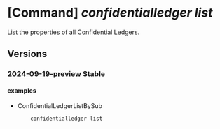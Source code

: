 # [Command] _confidentialledger list_

List the properties of all Confidential Ledgers.

## Versions

### [2024-09-19-preview](/Resources/mgmt-plane/L3N1YnNjcmlwdGlvbnMve30vcHJvdmlkZXJzL21pY3Jvc29mdC5jb25maWRlbnRpYWxsZWRnZXIvbGVkZ2Vycy8=/2024-09-19-preview.xml) **Stable**

<!-- mgmt-plane /subscriptions/{}/providers/microsoft.confidentialledger/ledgers/ 2024-09-19-preview -->
<!-- mgmt-plane /subscriptions/{}/resourcegroups/{}/providers/microsoft.confidentialledger/ledgers 2024-09-19-preview -->

#### examples

- ConfidentialLedgerListBySub
    ```bash
        confidentialledger list
    ```

